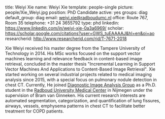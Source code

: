 title: Weiyi Xie
name: Weiyi Xie
template: people-single
picture: people/Xie_Weiyi.jpg
position: PhD Candidate
active: yes
groups: diag
default_group: diag
email: weiyi.xie@radboudumc.nl
office: Route 767, Room 35
telephone: +31 24 3655792
type: phd
linkedin: https://www.linkedin.com/in/weiyi-xie-0a3a6969/
scholar: https://scholar.google.com/citations?user=GWS_tuEAAAAJ&hl=en&oi=ao
researcherid: http://www.researcherid.com/rid/T-7671-2018 

Xie Weiyi received his master degree from the Tampere University of Technology in 2014. His MSc works focused on the support vector machines learning and relevance feedback in content-based image retrieval, concluded in the master thesis "Incremental Learning in Support Vector Machines And Applications to Content-Based Image Retrieval". Xie started working on several industrial projects related to medical imaging analysis since 2015, with a special focus on pulmonary nodule detection in chest CT. Currently, He joined [Diagnostic Image Analysis Group](http://www.diagnijmegen.nl/) as a Ph.D. student in the [Radboud University Medical Center](https://www.radboudumc.nl/research) in Nijmegen under the supervision of Bram van Ginneken. His current research interests are automated segmentation, categorization, and quantification of lung fissures, airways, vessels, emphysema patterns in chest CT to facilitate better treatment for COPD patients.
